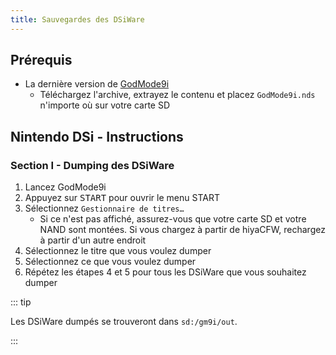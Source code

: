 ```yaml
---
title: Sauvegardes des DSiWare
---
```


## Prérequis
- La dernière version de [GodMode9i](https://github.com/RocketRobz/godmode9i/releases)
    - Téléchargez l'archive, extrayez le contenu et placez `GodMode9i.nds` n'importe où sur votre carte SD

## Nintendo DSi - Instructions

### Section I - Dumping des DSiWare
1. Lancez GodMode9i
1. Appuyez sur <kbd>START</kbd> pour ouvrir le menu START
1. Sélectionnez `Gestionnaire de titres…`
    - Si ce n'est pas affiché, assurez-vous que votre carte SD et votre NAND sont montées. Si vous chargez à partir de hiyaCFW, rechargez à partir d'un autre endroit
1. Sélectionnez le titre que vous voulez dumper
1. Sélectionnez ce que vous voulez dumper
1. Répétez les étapes 4 et 5 pour tous les DSiWare que vous souhaitez dumper

::: tip

Les DSiWare dumpés se trouveront dans `sd:/gm9i/out`.

:::
